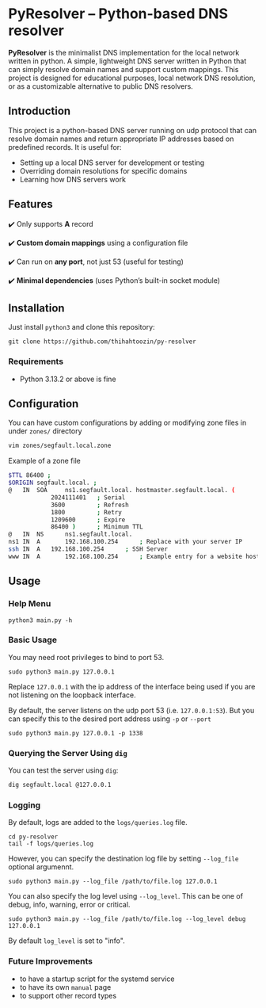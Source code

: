 # PyResolver – Python-based DNS resolver

**PyResolver** is the minimalist DNS implementation for the local network written in python. A simple, lightweight DNS server written in Python that can simply resolve domain names and support custom mappings. This project is designed for educational purposes, local network DNS resolution, or as a customizable alternative to public DNS resolvers.

## Introduction  

This project is a python-based DNS server running on udp protocol that can resolve domain names and return appropriate IP addresses based on predefined records. It is useful for:  
- Setting up a local DNS server for development or testing  
- Overriding domain resolutions for specific domains  
- Learning how DNS servers work  

## Features  

✔️ Only supports **A** record

✔️ **Custom domain mappings** using a configuration file  

✔️ Can run on **any port**, not just 53 (useful for testing)  

✔️ **Minimal dependencies** (uses Python’s built-in socket module)  

## Installation
Just install `python3` and clone this repository:
```
git clone https://github.com/thihahtoozin/py-resolver
```

### Requirements
- Python 3.13.2 or above is fine


## Configuration
You can have custom configurations by adding or modifying zone files in under `zones/` directory
```sh
vim zones/segfault.local.zone
```

Example of a zone file
```sh
$TTL 86400 ;
$ORIGIN segfault.local. ;
@   IN  SOA     ns1.segfault.local. hostmaster.segfault.local. (
            2024111401   ; Serial
            3600         ; Refresh
            1800         ; Retry
            1209600      ; Expire
            86400 )      ; Minimum TTL
@   IN  NS      ns1.segfault.local.
ns1 IN  A       192.168.100.254      ; Replace with your server IP
ssh IN	A	192.168.100.254      ; SSH Server
www IN  A       192.168.100.254      ; Example entry for a website host
```

## Usage
### Help Menu

```
python3 main.py -h
```

### Basic Usage
You may need root privileges to bind to port 53.
```
sudo python3 main.py 127.0.0.1
```
Replace `127.0.0.1` with the ip address of the interface being used if you are not listening on the loopback interface.

By default, the server listens on the udp port 53 (i.e. `127.0.0.1:53`). But you can specify this to the desired port address using `-p` or `--port`

```
sudo python3 main.py 127.0.0.1 -p 1338
```

### Querying the Server Using `dig`
You can test the server using `dig`:

```sh
dig segfault.local @127.0.0.1
```

### Logging

By default, logs are added to the `logs/queries.log` file.
```
cd py-resolver
tail -f logs/queries.log
```

However, you can specify the destination log file by setting `--log_file` optional argumennt. 

```
sudo python3 main.py --log_file /path/to/file.log 127.0.0.1
```

You can also specify the log level using `--log_level`. This can be one of debug, info, warning, error or critical.
```
sudo python3 main.py --log_file /path/to/file.log --log_level debug 127.0.0.1
```
By default `log_level` is set to "info".

### Future Improvements
- to have a startup script for the systemd service
- to have its own `manual` page
- to support other record types
